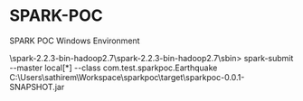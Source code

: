 # SPARK-POC
SPARK POC Windows Environment


<Project Path>\spark-2.2.3-bin-hadoop2.7\spark-2.2.3-bin-hadoop2.7\sbin>
spark-submit --master local[*] --class com.test.sparkpoc.Earthquake C:\\Users\\sathirem\\Workspace\\sparkpoc\\target\\sparkpoc-0.0.1-SNAPSHOT.jar
